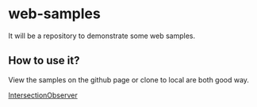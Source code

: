 # web-samples
It will be a repository to demonstrate some web samples.

## How to use it?
View the samples on the github page or clone to local are both good way.

[IntersectionObserver](https://joezheng2015.github.io/web-samples/src/intersection_observer.html)
